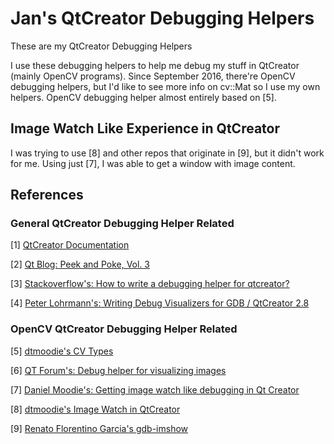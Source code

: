 # Jan's QtCreator Debugging Helpers
These are my QtCreator Debugging Helpers

I use these debugging helpers to help me debug my stuff in QtCreator (mainly OpenCV programs).
Since September 2016, there're OpenCV debugging helpers, but I'd like to see more info on cv::Mat so I use my own helpers. OpenCV debugging helper almost entirely based on [5].

## Image Watch Like Experience in QtCreator

I was trying to use [8] and other repos that originate in [9], but it didn't work for me. Using just [7], I was able to get a window with image content.

## References

### General QtCreator Debugging Helper Related
[1] [QtCreator Documentation](http://doc.qt.io/qtcreator/creator-debugging-helpers.html)

[2] [Qt Blog: Peek and Poke, Vol. 3](http://blog.qt.io/blog/2010/04/22/peek-and-poke-vol-3/)

[3] [Stackoverflow's: How to write a debugging helper for qtcreator?](http://stackoverflow.com/questions/34354573/how-to-write-a-debugging-helper-for-qtcreator)

[4] [Peter Lohrmann's: Writing Debug Visualizers for GDB / QtCreator 2.8](http://plohrmann.blogspot.cz/2013/10/writing-debug-visualizers-for-gdb.html)

### OpenCV QtCreator Debugging Helper Related
[5] [dtmoodie's CV Types](https://github.com/dtmoodie/GDB-ImageWatch/blob/master/qt-imageWatch/cvTypes.py)

[6] [QT Forum's: Debug helper for visualizing images](https://forum.qt.io/topic/47370/debug-helper-for-visualizing-images)

[7] [Daniel Moodie's: Getting image watch like debugging in Qt Creator](http://dtmoodie.blogspot.cz/2015/02/getting-image-watch-like-debugging-in.html)

[8] [dtmoodie's Image Watch in QtCreator](https://github.com/dtmoodie/GDB-ImageWatch)

[9] [Renato Florentino Garcia's gdb-imshow](https://github.com/renatoGarcia/gdb-imshow)
